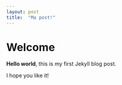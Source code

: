 ```yaml
---
layout: post
title:  "Ma post!"
---
```


# Welcome

**Hello world**, this is my first Jekyll blog post.

I hope you like it!